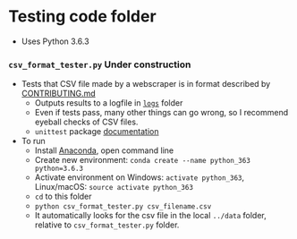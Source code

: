 # Testing code folder

* Uses Python 3.6.3

### `csv_format_tester.py` **Under construction**

* Tests that CSV file made by a webscraper is in format described by [CONTRIBUTING.md](https://github.com/lahoffm/aclu-bail-reform/blob/master/CONTRIBUTING.md)
	* Outputs results to a logfile in [`logs`](logs/) folder
	* Even if tests pass, many other things can go wrong, so I recommend eyeball checks of CSV files.
	* `unittest` package [documentation](https://docs.python.org/3/library/unittest.html)
* To run
	* Install [Anaconda](https://www.continuum.io/downloads), open command line
	* Create new environment: ```conda create --name python_363 python=3.6.3```
	* Activate environment on Windows: ```activate python_363```, Linux/macOS: ```source activate python_363```
	* `cd` to this folder
	* `python csv_format_tester.py csv_filename.csv`
	* It automatically looks for the csv file in the local `../data` folder, relative to `csv_format_tester.py` folder.

